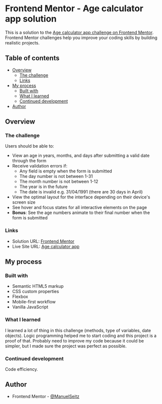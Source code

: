 # Frontend Mentor - Age calculator app solution

This is a solution to the [Age calculator app challenge on Frontend Mentor](https://www.frontendmentor.io/challenges/age-calculator-app-dF9DFFpj-Q). Frontend Mentor challenges help you improve your coding skills by building realistic projects. 

## Table of contents

- [Overview](#overview)
  - [The challenge](#the-challenge)
  - [Links](#links)
- [My process](#my-process)
  - [Built with](#built-with)
  - [What I learned](#what-i-learned)
  - [Continued development](#continued-development)
- [Author](#author)

## Overview

### The challenge

Users should be able to:

- View an age in years, months, and days after submitting a valid date through the form
- Receive validation errors if:
  - Any field is empty when the form is submitted
  - The day number is not between 1-31
  - The month number is not between 1-12
  - The year is in the future
  - The date is invalid e.g. 31/04/1991 (there are 30 days in April)
- View the optimal layout for the interface depending on their device's screen size
- See hover and focus states for all interactive elements on the page
- **Bonus**: See the age numbers animate to their final number when the form is submitted

### Links

- Solution URL: [Frontend Mentor](https://your-solution-url.com)
- Live Site URL: [Age calculator app](https://manuelseitz.github.io/age-calculator-app)

## My process

### Built with

- Semantic HTML5 markup
- CSS custom properties
- Flexbox
- Mobile-first workflow
- Vanilla JavaScript

### What I learned

I learned a lot of thing in this challenge (methods, type of variables, date objects). Logic programming helped me to start coding and this project is a proof of that.
Probably need to improve my code because it could be simpler, but I made sure the project was perfect as possible.

### Continued development

Code efficiency.

## Author

- Frontend Mentor - [@ManuelSeitz](https://www.frontendmentor.io/profile/ManuelSeitz)
